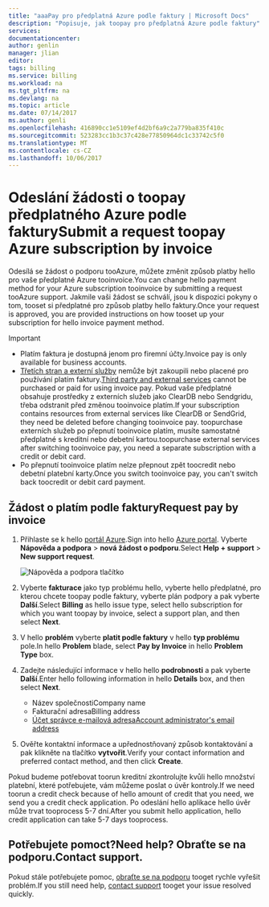 ```yaml
---
title: "aaaPay pro předplatná Azure podle faktury | Microsoft Docs"
description: "Popisuje, jak toopay pro předplatná Azure podle faktury"
services: 
documentationcenter: 
author: genlin
manager: jlian
editor: 
tags: billing
ms.service: billing
ms.workload: na
ms.tgt_pltfrm: na
ms.devlang: na
ms.topic: article
ms.date: 07/14/2017
ms.author: genli
ms.openlocfilehash: 416890cc1e5109ef4d2bf6a9c2a779ba835f410c
ms.sourcegitcommit: 523283cc1b3c37c428e77850964dc1c33742c5f0
ms.translationtype: MT
ms.contentlocale: cs-CZ
ms.lasthandoff: 10/06/2017
---
```

# <a name="submit-a-request-toopay-azure-subscription-by-invoice"></a><span data-ttu-id="3e2b8-103">Odeslání žádosti o toopay předplatného Azure podle faktury</span><span class="sxs-lookup"><span data-stu-id="3e2b8-103">Submit a request toopay Azure subscription by invoice</span></span>

<span data-ttu-id="3e2b8-104">Odesílá se žádost o podporu tooAzure, můžete změnit způsob platby hello pro vaše předplatné Azure tooinvoice.</span><span class="sxs-lookup"><span data-stu-id="3e2b8-104">You can change hello payment method for your Azure subscription tooinvoice by submitting a request tooAzure support.</span></span> <span data-ttu-id="3e2b8-105">Jakmile vaši žádost se schválí, jsou k dispozici pokyny o tom, tooset si předplatné pro způsob platby hello faktury.</span><span class="sxs-lookup"><span data-stu-id="3e2b8-105">Once your request is approved, you are provided instructions on how tooset up your subscription for hello invoice payment method.</span></span>

> [!IMPORTANT]
> * <span data-ttu-id="3e2b8-106">Platím faktura je dostupná jenom pro firemní účty.</span><span class="sxs-lookup"><span data-stu-id="3e2b8-106">Invoice pay is only available for business accounts.</span></span>
> * <span data-ttu-id="3e2b8-107">[Třetích stran a externí služby](billing-understand-your-azure-marketplace-charges.md) nemůže být zakoupili nebo placené pro používání platím faktury.</span><span class="sxs-lookup"><span data-stu-id="3e2b8-107">[Third party and external services](billing-understand-your-azure-marketplace-charges.md) cannot be purchased or paid for using invoice pay.</span></span> <span data-ttu-id="3e2b8-108">Pokud vaše předplatné obsahuje prostředky z externích služeb jako ClearDB nebo Sendgridu, třeba odstranit před změnou tooinvoice platím.</span><span class="sxs-lookup"><span data-stu-id="3e2b8-108">If your subscription contains resources from external services like ClearDB or SendGrid, they need be deleted before changing tooinvoice pay.</span></span> <span data-ttu-id="3e2b8-109">toopurchase externích služeb po přepnutí tooinvoice platím, musíte samostatné předplatné s kreditní nebo debetní kartou.</span><span class="sxs-lookup"><span data-stu-id="3e2b8-109">toopurchase external services after switching tooinvoice pay, you need a separate subscription with a credit or debit card.</span></span>
> * <span data-ttu-id="3e2b8-110">Po přepnutí tooinvoice platím nelze přepnout zpět toocredit nebo debetní platební karty.</span><span class="sxs-lookup"><span data-stu-id="3e2b8-110">Once you switch tooinvoice pay, you can't switch back toocredit or debit card payment.</span></span>

## <a name="request-pay-by-invoice"></a><span data-ttu-id="3e2b8-111">Žádost o platím podle faktury</span><span class="sxs-lookup"><span data-stu-id="3e2b8-111">Request pay by invoice</span></span>

1. <span data-ttu-id="3e2b8-112">Přihlaste se k hello [portál Azure](https://portal.azure.com/).</span><span class="sxs-lookup"><span data-stu-id="3e2b8-112">Sign into hello [Azure portal](https://portal.azure.com/).</span></span> <span data-ttu-id="3e2b8-113">Vyberte **Nápověda a podpora** > **nová žádost o podporu**.</span><span class="sxs-lookup"><span data-stu-id="3e2b8-113">Select **Help + support** > **New support request**.</span></span>

    ![Nápověda a podpora tlačítko](./media/billing-how-to-pay-by-invoice/helpandsupport.png)
1. <span data-ttu-id="3e2b8-115">Vyberte **fakturace** jako typ problému hello, vyberte hello předplatné, pro kterou chcete toopay podle faktury, vyberte plán podpory a pak vyberte **Další**.</span><span class="sxs-lookup"><span data-stu-id="3e2b8-115">Select **Billing** as hello issue type, select hello subscription for which you want toopay by invoice, select a support plan, and then select **Next**.</span></span>
1. <span data-ttu-id="3e2b8-116">V hello **problém** vyberte **platit podle faktury** v hello **typ problému** pole.</span><span class="sxs-lookup"><span data-stu-id="3e2b8-116">In hello **Problem** blade, select **Pay by Invoice** in hello **Problem Type** box.</span></span>
1. <span data-ttu-id="3e2b8-117">Zadejte následující informace v hello hello **podrobnosti** a pak vyberte **Další**.</span><span class="sxs-lookup"><span data-stu-id="3e2b8-117">Enter hello following information in hello **Details** box, and then select **Next**.</span></span>

    * <span data-ttu-id="3e2b8-118">Název společnosti</span><span class="sxs-lookup"><span data-stu-id="3e2b8-118">Company name</span></span>
    * <span data-ttu-id="3e2b8-119">Fakturační adresa</span><span class="sxs-lookup"><span data-stu-id="3e2b8-119">Billing address</span></span>
    * [<span data-ttu-id="3e2b8-120">Účet správce e-mailová adresa</span><span class="sxs-lookup"><span data-stu-id="3e2b8-120">Account administrator's email address</span></span>](billing-add-change-azure-subscription-administrator.md#check-the-account-administrator-of-the-subscription)

1. <span data-ttu-id="3e2b8-121">Ověřte kontaktní informace a upřednostňovaný způsob kontaktování a pak klikněte na tlačítko **vytvořit**.</span><span class="sxs-lookup"><span data-stu-id="3e2b8-121">Verify your contact information and preferred contact method, and then click **Create**.</span></span>

<span data-ttu-id="3e2b8-122">Pokud budeme potřebovat toorun kreditní zkontrolujte kvůli hello množství platební, které potřebujete, vám můžeme poslat o úvěr kontroly.</span><span class="sxs-lookup"><span data-stu-id="3e2b8-122">If we need toorun a credit check because of hello amount of credit that you need, we send you a credit check application.</span></span> <span data-ttu-id="3e2b8-123">Po odeslání hello aplikace hello úvěr může trvat tooprocess 5-7 dní.</span><span class="sxs-lookup"><span data-stu-id="3e2b8-123">After you submit hello application, hello credit application can take 5-7 days tooprocess.</span></span>

## <a name="need-help-contact-support"></a><span data-ttu-id="3e2b8-124">Potřebujete pomoct?</span><span class="sxs-lookup"><span data-stu-id="3e2b8-124">Need help?</span></span> <span data-ttu-id="3e2b8-125">Obraťte se na podporu.</span><span class="sxs-lookup"><span data-stu-id="3e2b8-125">Contact support.</span></span>

<span data-ttu-id="3e2b8-126">Pokud stále potřebujete pomoc, [obraťte se na podporu](https://portal.azure.com/?#blade/Microsoft_Azure_Support/HelpAndSupportBlade) tooget rychle vyřešit problém.</span><span class="sxs-lookup"><span data-stu-id="3e2b8-126">If you still need help, [contact support](https://portal.azure.com/?#blade/Microsoft_Azure_Support/HelpAndSupportBlade) tooget your issue resolved quickly.</span></span>
